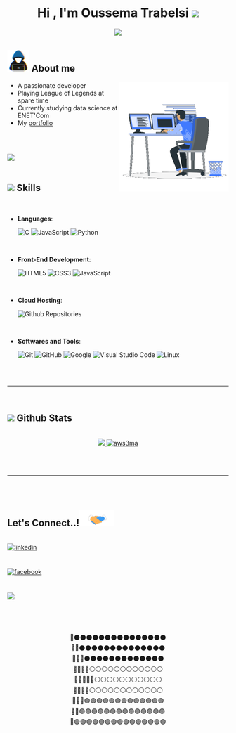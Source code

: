 
<h1 align="center"><b>Hi , I'm Oussema Trabelsi </b><img src="https://media.giphy.com/media/hvRJCLFzcasrR4ia7z/giphy.gif" width="35"></h1>

<p align="center">
  <img src="https://readme-typing-svg.herokuapp.com?font=Roboto&color=cyan&size=25&center=true&vCenter=true&width=600&height=100&lines=FullStack+Developer,;Data+Science+Engineering+Student,;Casual+Gamer,;Enjoy+to+learn+new+stuffs..+&hearts">
</p>

	
## <picture><img src = "https://github.com/0xAbdulKhalid/0xAbdulKhalid/raw/main/assets/mdImages/about_me.gif" width = 50px></picture> **About me**

<picture> <img align="right" src="https://github.com/0xAbdulKhalid/0xAbdulKhalid/raw/main/assets/mdImages/Right_Side.gif" width = 250px></picture>


- A passionate developer
- Playing League of Legends at spare time
- Currently studying data science at ENET'Com
- My [portfolio](https://aws3ma.github.io)

<br><br>

<img src="https://user-images.githubusercontent.com/73097560/115834477-dbab4500-a447-11eb-908a-139a6edaec5c.gif"><br><br>

## <img src="https://media2.giphy.com/media/QssGEmpkyEOhBCb7e1/giphy.gif?cid=ecf05e47a0n3gi1bfqntqmob8g9aid1oyj2wr3ds3mg700bl&rid=giphy.gif" width ="25"><b> Skills</b>
<br>

<p align="center">

- **Languages**:
    
    ![C](https://img.shields.io/badge/C%20-%232370ED.svg?style=for-the-badge&logo=c&logoColor=white)
    ![JavaScript](https://img.shields.io/badge/JavaScript%20-%23F7DF1E.svg?style=for-the-badge&logo=javascript&logoColor=black)
    ![Python](https://img.shields.io/badge/Python%20-%2314354C.svg?style=for-the-badge&logo=python&logoColor=white)

<br>   
    
- **Front-End Development**:

   ![HTML5](https://img.shields.io/badge/HTML5%20-%23E34F26.svg?style=for-the-badge&logo=html5&logoColor=white)
   ![CSS3](https://img.shields.io/badge/CSS%20-%231572B6.svg?style=for-the-badge&logo=css3&logoColor=white)
   ![JavaScript](https://img.shields.io/badge/JavaScript%20-%23F7DF1E.svg?style=for-the-badge&logo=javascript&logoColor=black)

<br>

- **Cloud Hosting**:

    ![Github Repositories](https://img.shields.io/badge/GitHub%20Pages-%23327FC7.svg?style=for-the-badge&logo=github&logoColor=white)
    
<br>

- **Softwares and Tools**:

    ![Git](https://img.shields.io/badge/git-%23F05033.svg?style=for-the-badge&logo=git&logoColor=white)
    ![GitHub](https://img.shields.io/badge/github-%23121011.svg?style=for-the-badge&logo=github&logoColor=white)
    ![Google](https://img.shields.io/badge/google-%234285F4.svg?style=for-the-badge&logo=google&logoColor=white)
    ![Visual Studio Code](https://img.shields.io/badge/Visual%20Studio%20Code-0078d7.svg?style=for-the-badge&logo=visual-studio-code&logoColor=white)
    ![Linux](https://img.shields.io/badge/Linux-FCC624?style=for-the-badge&logo=linux&logoColor=black) 
 


</p>

<br>
<br>

-----

<br>


## <img src="https://media.giphy.com/media/iY8CRBdQXODJSCERIr/giphy.gif" width="35"><b> Github Stats </b>
<br>

<div align="center">

<a href="https://github.com/aws3ma">
  <img src="https://github-readme-stats.vercel.app/api?username=aws3ma&include_all_commits=true&count_private=true&show_icons=true&line_height=20&title_color=7A7ADB&icon_color=2234AE&text_color=D3D3D3&bg_color=0,000000,130F40" width="450"/>
  <img src="https://github-readme-stats.vercel.app/api/top-langs?username=aws3ma&show_icons=true&locale=en&layout=compact&line_height=20&title_color=7A7ADB&icon_color=2234AE&text_color=D3D3D3&bg_color=0,000000,130F40" width="375"  alt="aws3ma"/>

</a>
</div>

<br>
<br>
<br>

-----

<br>
<br>

## <b> Let's Connect..!</b><img src="https://github.com/0xAbdulKhalid/0xAbdulKhalid/raw/main/assets/mdImages/handshake.gif" width ="80">
<br>
<div align='left'>




<a href="https://www.linkedin.com/in/oussema-trabelsi-661784199/" target="_blank">
<img src="https://img.shields.io/badge/linkedin:  Oussema Trabelsi-%2300acee.svg?color=405DE6&style=for-the-badge&logo=linkedin&logoColor=white" alt=linkedin style="margin-bottom: 5px;"/>
</a>


<br>
<br>
<br>

<a href="https://www.facebook.com/ous3ma/" target="_blank">
<img src="https://img.shields.io/badge/facebook:  Oussema Trabelsi-%2300acee.svg?color=3b5998&style=for-the-badge&logo=facebook&logoColor=white" alt=facebook style="margin-bottom: 5px;"/>
</a>


<br>
<br>
	<br>

<a href="mailto:oussema99trabelsi@gmail.com" target="_blank">
<img src="https://img.shields.io/badge/gmail:  Oussema Trabelsi-%23EA4335.svg?style=for-the-badge&logo=gmail&logoColor=white" t=mail style="margin-bottom: 5px;" />
</a>

	
<br>
	<br>
</div>
<div>
<br>
	<br>
	<br>
	<div align='center'>
🔴⚫⚫⚫⚫⚫⚫⚫⚫⚫⚫⚫⚫⚫⚫⚫<br>
🔴🔴⚫⚫⚫⚫⚫⚫⚫⚫⚫⚫⚫⚫⚫⚫<br>
🔴🔴🔴⚫⚫⚫⚫⚫⚫⚫⚫⚫⚫⚫⚫⚫<br>
🔴🔴🔴🔴⚪⚪⚪⚪⚪⚪⚪⚪⚪⚪⚪⚪<br>
🔴🔴🔴🔴🔴⚪⚪⚪⚪⚪⚪⚪⚪⚪⚪⚪<br>
🔴🔴🔴🔴⚪⚪⚪⚪⚪⚪⚪⚪⚪⚪⚪⚪<br>
🔴🔴🔴🟢🟢🟢🟢🟢🟢🟢🟢🟢🟢🟢🟢🟢<br>
🔴🔴🟢🟢🟢🟢🟢🟢🟢🟢🟢🟢🟢🟢🟢🟢<br>
🔴🟢🟢🟢🟢🟢🟢🟢🟢🟢🟢🟢🟢🟢🟢🟢<br>
	</div>
</div>
